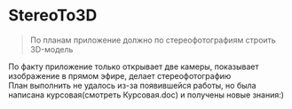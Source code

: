 # StereoTo3D

> По планам приложение должно по стереофотографиям строить 3D-модель

По факту приложение только открывает две камеры, показывает изображение в прямом эфире, делает стереофотографию  
План выполнить не удалось из-за появившейся работы, но была написана курсовая(смотреть Курсовая.doc) и получены новые знания:)

